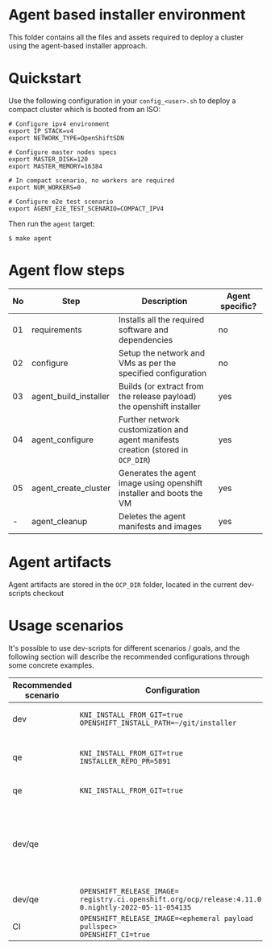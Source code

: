 # Agent based installer environment

This folder contains all the files and assets required to deploy a cluster
using the agent-based installer approach.

# Quickstart

Use the following configuration in your `config_<user>.sh` to deploy a 
compact cluster which is booted from an ISO:

    # Configure ipv4 environment
    export IP_STACK=v4
    export NETWORK_TYPE=OpenShiftSDN

    # Configure master nodes specs
    export MASTER_DISK=120
    export MASTER_MEMORY=16384

    # In compact scenario, no workers are required
    export NUM_WORKERS=0

    # Configure e2e test scenario
    export AGENT_E2E_TEST_SCENARIO=COMPACT_IPV4

Then run the `agent` target:

    $ make agent

# Agent flow steps

| No | Step | Description | Agent specific? |
|---|---|---|---|
| 01 | requirements | Installs all the required software and dependencies | no |
| 02 | configure | Setup the network and VMs as per the specified configuration | no |
| 03 | agent_build_installer | Builds (or extract from the release payload) the openshift installer | yes |
| 04 | agent_configure | Further network customization and agent manifests creation (stored in `OCP_DIR`)  | yes |
| 05 | agent_create_cluster | Generates the agent image using openshift installer and boots the VM | yes |
| - | agent_cleanup | Deletes the agent manifests and images | yes | 

# Agent artifacts

Agent artifacts are stored in the `OCP_DIR` folder, located in the current dev-scripts checkout

# Usage scenarios

It's possible to use dev-scripts for different scenarios / goals, and the following section will describe
the recommended configurations through some concrete examples.

| Recommended scenario | Configuration | Notes |
| --- | --- | --- |
| dev | `KNI_INSTALL_FROM_GIT=true`<br>`OPENSHIFT_INSTALL_PATH=~/git/installer` | Useful for testing while developing a new feature, using an already existing local checkout |
| qe | `KNI_INSTALL_FROM_GIT=true`<br>`INSTALLER_REPO_PR=5891` | Recommended for testing a PR if the installer sources are _not_ locally available<br> (repo will be checked out in `~/go/src/github.com/openshift/installer`) |
| qe | `KNI_INSTALL_FROM_GIT=true` | As the previous case, but focusing on the latest sources available |
| dev/qe |  | In this case the latest _nightly_ release is automatically downloaded, and the installer is extracted<br>from that payload. `OPENSHIFT_RELEASE_STREAM` and `OPENSHIFT_RELEASE_TYPE` respectively<br>are used to determine the version and stream to be gathered |
| dev/qe | `OPENSHIFT_RELEASE_IMAGE=`<br>`registry.ci.openshift.org/ocp/release:4.11.0-0.nightly-2022-05-11-054135` | As before, but pinning to a specific release version |
| CI | `OPENSHIFT_RELEASE_IMAGE=<ephemeral payload pullspec>`<br>`OPENSHIFT_CI=true` | This is the configuration used in the CI to test an ephemeral payload |
